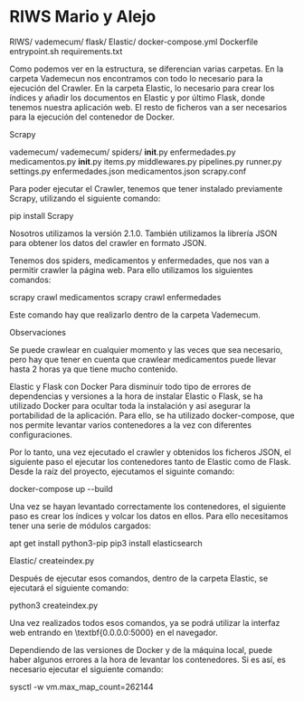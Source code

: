 # RIWS Mario y Alejo
RIWS/
    vademecum/
    flask/
    Elastic/
    docker-compose.yml
    Dockerfile
    entrypoint.sh
    requirements.txt

Como podemos ver en la estructura, se diferencian varias carpetas. En la carpeta Vademecun nos encontramos con todo lo necesario para la ejecución del Crawler. En la carpeta Elastic, lo necesario para crear los índices y añadir los documentos en Elastic y por último Flask, donde tenemos nuestra aplicación web. El resto de ficheros van a ser necesarios para la ejecución del contenedor de Docker.

Scrapy

vademecum/
    vademecum/
        spiders/
            __init__.py
            enfermedades.py
            medicamentos.py
        __init__.py
        items.py
        middlewares.py
        pipelines.py
        runner.py
        settings.py
    enfermedades.json
    medicamentos.json
    scrapy.conf
	
Para poder ejecutar el Crawler, tenemos que tener instalado previamente Scrapy, utilizando el siguiente comando:

pip install Scrapy


Nosotros utilizamos la versión 2.1.0. También utilizamos la librería JSON para obtener los datos del crawler en formato JSON.

Tenemos dos spiders, medicamentos y enfermedades, que nos van a permitir crawler la página web. Para ello utilizamos los siguientes comandos:

scrapy crawl medicamentos
scrapy crawl enfermedades

Este comando hay que realizarlo dentro de la carpeta Vademecum.


Observaciones

Se puede crawlear en cualquier momento y las veces que sea necesario, pero hay que tener en cuenta que crawlear medicamentos puede llevar hasta 2 horas ya que tiene mucho contenido.


Elastic y Flask con Docker
Para disminuir todo tipo de errores de dependencias y versiones a la hora de instalar Elastic o Flask, se ha utilizado Docker para ocultar toda la instalación y así asegurar la portabilidad de la aplicación. Para ello, se ha utilizado docker-compose, que nos permite levantar varios contenedores a la vez con diferentes configuraciones.

Por lo tanto, una vez ejecutado el crawler y obtenidos los ficheros JSON, el siguiente paso el ejecutar los contenedores tanto de Elastic como de Flask. Desde la raíz del proyecto, ejecutamos el siguinte comando:

docker-compose up --build 


Una vez se hayan levantado correctamente los contenedores, el siguiente paso es crear los índices y volcar los datos en ellos. Para ello necesitamos tener una serie de módulos cargados:

apt get install python3-pip
pip3 install elasticsearch


Elastic/
    createindex.py
    
Después de ejecutar esos comandos, dentro de la carpeta Elastic, se ejecutará el siguiente comando:

python3 createindex.py

Una vez realizados todos esos comandos, ya se podrá utilizar la interfaz web entrando en \textbf{0.0.0.0:5000} en el navegador.

Dependiendo de las versiones de Docker y de la máquina local, puede haber algunos errores a la hora de levantar los contenedores. Si es así, es necesario ejecutar el siguiente comando:

sysctl -w vm.max_map_count=262144


